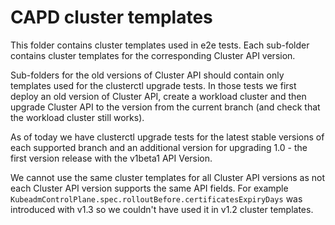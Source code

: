 # CAPD cluster templates

This folder contains cluster templates used in e2e tests. Each sub-folder contains cluster templates
for the corresponding Cluster API version.

Sub-folders for the old versions of Cluster API should contain only templates used for the clusterctl upgrade tests.
In those tests we first deploy an old version of Cluster API, create a workload cluster and then upgrade Cluster API
to the version from the current branch (and check that the workload cluster still works).

As of today we have clusterctl upgrade tests for the latest stable versions of each supported branch and an additional
version for upgrading 1.0 - the first version release with the v1beta1 API Version.

We cannot use the same cluster templates for all Cluster API versions as not each Cluster API version supports
the same API fields. For example `KubeadmControlPlane.spec.rolloutBefore.certificatesExpiryDays` was introduced 
with v1.3 so we couldn't have used it in v1.2 cluster templates.
